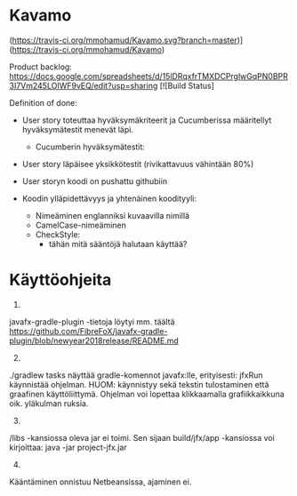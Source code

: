 # Kavamo
(https://travis-ci.org/mmohamud/Kavamo.svg?branch=master)](https://travis-ci.org/mmohamud/Kavamo)


Product backlog: https://docs.google.com/spreadsheets/d/15lDRqxfrTMXDCPrglwGqPN0BPR3I7Vm245LOIWF9vEQ/edit?usp=sharing
[![Build Status]


Definition of done:
- User story toteuttaa hyväksymäkriteerit ja Cucumberissa määritellyt hyväksymätestit menevät läpi.
    - Cucumberin hyväksymätestit:
- User story läpäisee yksikkötestit (rivikattavuus vähintään 80%)
- User storyn koodi on pushattu githubiin

- Koodin ylläpidettävyys ja yhtenäinen koodityyli:
    - Nimeäminen englanniksi kuvaavilla nimillä
    - CamelCase-nimeäminen
    - CheckStyle:
        - tähän mitä sääntöjä halutaan käyttää?


# Käyttöohjeita

1.
javafx-gradle-plugin -tietoja löytyi mm. täältä
https://github.com/FibreFoX/javafx-gradle-plugin/blob/newyear2018release/README.md

2.
./gradlew tasks näyttää gradle-komennot javafx:lle, erityisesti: jfxRun käynnistää ohjelman.
HUOM: käynnistyy sekä tekstin tulostaminen että graafinen käyttöliittymä.
Ohjelman voi lopettaa klikkaamalla grafiikkaikkuna oik. yläkulman ruksia.

3.
/libs -kansiossa oleva jar ei toimi.
Sen sijaan build/jfx/app -kansiossa voi kirjoittaa: java -jar project-jfx.jar

4.
Kääntäminen onnistuu Netbeansissa, ajaminen ei.
